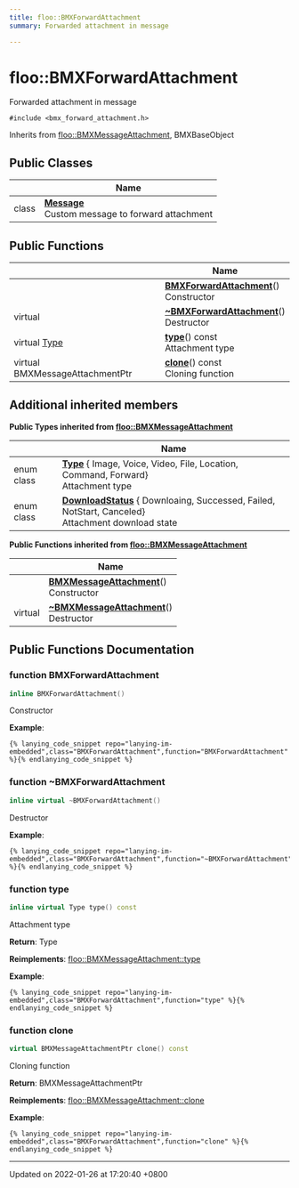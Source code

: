 ```yaml
---
title: floo::BMXForwardAttachment
summary: Forwarded attachment in message 

---
```


# floo::BMXForwardAttachment



Forwarded attachment in message 


`#include <bmx_forward_attachment.h>`

Inherits from [floo::BMXMessageAttachment](classfloo_1_1_b_m_x_message_attachment.md), BMXBaseObject

## Public Classes

|                | Name           |
| -------------- | -------------- |
| class | **[Message](classfloo_1_1_b_m_x_forward_attachment_1_1_message.md)** <br>Custom message to forward attachment  |

## Public Functions

|                | Name           |
| -------------- | -------------- |
| | **[BMXForwardAttachment](classfloo_1_1_b_m_x_forward_attachment.md#function-bmxforwardattachment)**()<br>Constructor  |
| virtual | **[~BMXForwardAttachment](classfloo_1_1_b_m_x_forward_attachment.md#function-~bmxforwardattachment)**()<br>Destructor  |
| virtual [Type](classfloo_1_1_b_m_x_message_attachment.md#enum-type) | **[type](classfloo_1_1_b_m_x_forward_attachment.md#function-type)**() const<br>Attachment type  |
| virtual BMXMessageAttachmentPtr | **[clone](classfloo_1_1_b_m_x_forward_attachment.md#function-clone)**() const<br>Cloning function  |

## Additional inherited members

**Public Types inherited from [floo::BMXMessageAttachment](classfloo_1_1_b_m_x_message_attachment.md)**

|                | Name           |
| -------------- | -------------- |
| enum class| **[Type](classfloo_1_1_b_m_x_message_attachment.md#enum-type)** { Image, Voice, Video, File, Location, Command, Forward}<br>Attachment type  |
| enum class| **[DownloadStatus](classfloo_1_1_b_m_x_message_attachment.md#enum-downloadstatus)** { Downloaing, Successed, Failed, NotStart, Canceled}<br>Attachment download state  |

**Public Functions inherited from [floo::BMXMessageAttachment](classfloo_1_1_b_m_x_message_attachment.md)**

|                | Name           |
| -------------- | -------------- |
| | **[BMXMessageAttachment](classfloo_1_1_b_m_x_message_attachment.md#function-bmxmessageattachment)**()<br>Constructor  |
| virtual | **[~BMXMessageAttachment](classfloo_1_1_b_m_x_message_attachment.md#function-~bmxmessageattachment)**()<br>Destructor  |


## Public Functions Documentation

### function BMXForwardAttachment

```cpp
inline BMXForwardAttachment()
```

Constructor 

**Example**:
```
{% lanying_code_snippet repo="lanying-im-embedded",class="BMXForwardAttachment",function="BMXForwardAttachment" %}{% endlanying_code_snippet %}
```
### function ~BMXForwardAttachment

```cpp
inline virtual ~BMXForwardAttachment()
```

Destructor 

**Example**:
```
{% lanying_code_snippet repo="lanying-im-embedded",class="BMXForwardAttachment",function="~BMXForwardAttachment" %}{% endlanying_code_snippet %}
```
### function type

```cpp
inline virtual Type type() const
```

Attachment type 

**Return**: Type 

**Reimplements**: [floo::BMXMessageAttachment::type](classfloo_1_1_b_m_x_message_attachment.md#function-type)


**Example**:
```
{% lanying_code_snippet repo="lanying-im-embedded",class="BMXForwardAttachment",function="type" %}{% endlanying_code_snippet %}
```
### function clone

```cpp
virtual BMXMessageAttachmentPtr clone() const
```

Cloning function 

**Return**: BMXMessageAttachmentPtr 

**Reimplements**: [floo::BMXMessageAttachment::clone](classfloo_1_1_b_m_x_message_attachment.md#function-clone)


**Example**:
```
{% lanying_code_snippet repo="lanying-im-embedded",class="BMXForwardAttachment",function="clone" %}{% endlanying_code_snippet %}
```
-------------------------------

Updated on 2022-01-26 at 17:20:40 +0800